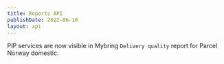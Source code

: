 ```yaml
---
title: Reports API
publishDate: 2022-06-10
layout: api
---
```


PIP services are now visible in Mybring `Delivery quality` report for Parcel Norway domestic.